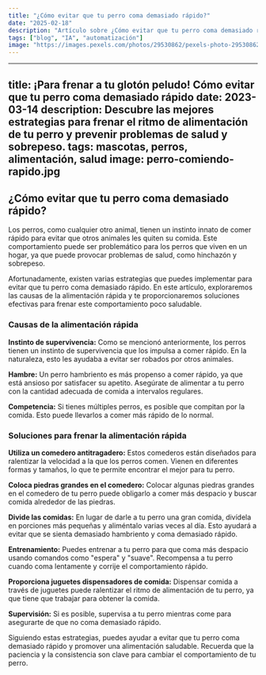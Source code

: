 ```yaml
---
title: "¿Cómo evitar que tu perro coma demasiado rápido?"
date: "2025-02-18"
description: "Artículo sobre ¿Cómo evitar que tu perro coma demasiado rápido?"
tags: ["blog", "IA", "automatización"]
image: "https://images.pexels.com/photos/29530862/pexels-photo-29530862.jpeg?auto=compress&cs=tinysrgb&h=350"
---
```


---
title: ¡Para frenar a tu glotón peludo! Cómo evitar que tu perro coma demasiado rápido
date: 2023-03-14
description: Descubre las mejores estrategias para frenar el ritmo de alimentación de tu perro y prevenir problemas de salud y sobrepeso.
tags: mascotas, perros, alimentación, salud
image: perro-comiendo-rapido.jpg
---

## ¿Cómo evitar que tu perro coma demasiado rápido?

Los perros, como cualquier otro animal, tienen un instinto innato de comer rápido para evitar que otros animales les quiten su comida. Este comportamiento puede ser problemático para los perros que viven en un hogar, ya que puede provocar problemas de salud, como hinchazón y sobrepeso.

Afortunadamente, existen varias estrategias que puedes implementar para evitar que tu perro coma demasiado rápido. En este artículo, exploraremos las causas de la alimentación rápida y te proporcionaremos soluciones efectivas para frenar este comportamiento poco saludable.

### Causas de la alimentación rápida

**Instinto de supervivencia:** Como se mencionó anteriormente, los perros tienen un instinto de supervivencia que los impulsa a comer rápido. En la naturaleza, esto les ayudaba a evitar ser robados por otros animales.

**Hambre:** Un perro hambriento es más propenso a comer rápido, ya que está ansioso por satisfacer su apetito. Asegúrate de alimentar a tu perro con la cantidad adecuada de comida a intervalos regulares.

**Competencia:** Si tienes múltiples perros, es posible que compitan por la comida. Esto puede llevarlos a comer más rápido de lo normal.

### Soluciones para frenar la alimentación rápida

**Utiliza un comedero antitragadero:** Estos comederos están diseñados para ralentizar la velocidad a la que los perros comen. Vienen en diferentes formas y tamaños, lo que te permite encontrar el mejor para tu perro.

**Coloca piedras grandes en el comedero:** Colocar algunas piedras grandes en el comedero de tu perro puede obligarlo a comer más despacio y buscar comida alrededor de las piedras.

**Divide las comidas:** En lugar de darle a tu perro una gran comida, divídela en porciones más pequeñas y aliméntalo varias veces al día. Esto ayudará a evitar que se sienta demasiado hambriento y coma demasiado rápido.

**Entrenamiento:** Puedes entrenar a tu perro para que coma más despacio usando comandos como "espera" y "suave". Recompensa a tu perro cuando coma lentamente y corrije el comportamiento rápido.

**Proporciona juguetes dispensadores de comida:** Dispensar comida a través de juguetes puede ralentizar el ritmo de alimentación de tu perro, ya que tiene que trabajar para obtener la comida.

**Supervisión:** Si es posible, supervisa a tu perro mientras come para asegurarte de que no coma demasiado rápido.

Siguiendo estas estrategias, puedes ayudar a evitar que tu perro coma demasiado rápido y promover una alimentación saludable. Recuerda que la paciencia y la consistencia son clave para cambiar el comportamiento de tu perro.